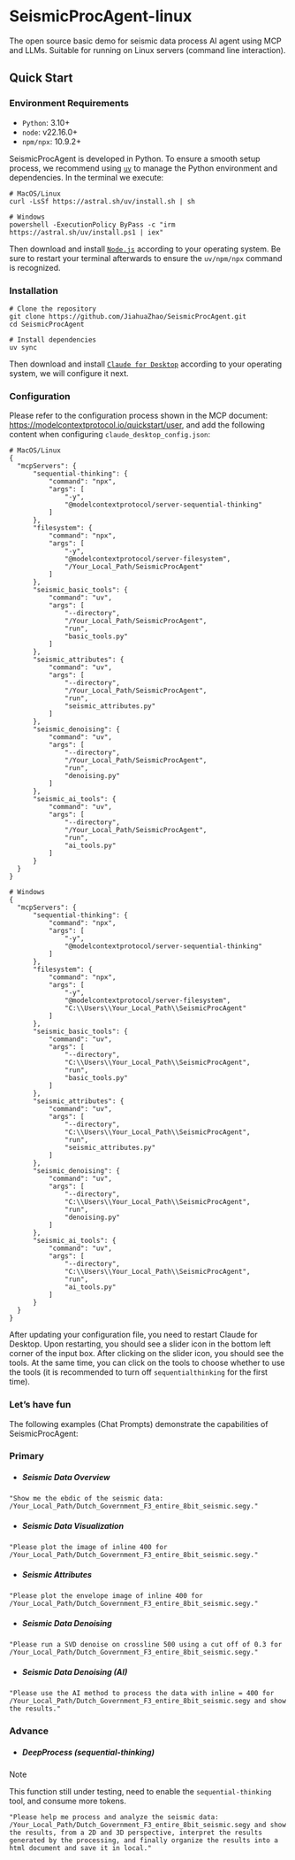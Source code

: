# SeismicProcAgent-linux
The open source basic demo for seismic data process AI agent using MCP and LLMs. Suitable for running on Linux servers (command line interaction).

## Quick Start
### Environment Requirements
* `Python`: 3.10+
* `node`: v22.16.0+
* `npm/npx`: 10.9.2+

SeismicProcAgent is developed in Python. To ensure a smooth setup process, we recommend using [`uv`](https://docs.astral.sh/uv/getting-started/installation/) to manage the Python environment and dependencies. In the terminal we execute:
```
# MacOS/Linux
curl -LsSf https://astral.sh/uv/install.sh | sh

# Windows
powershell -ExecutionPolicy ByPass -c "irm https://astral.sh/uv/install.ps1 | iex"
```
Then download and install [`Node.js`](https://nodejs.org/en/download/) according to your operating system. Be sure to restart your terminal afterwards to ensure the `uv/npm/npx` command is recognized.

### Installation
```
# Clone the repository
git clone https://github.com/JiahuaZhao/SeismicProcAgent.git
cd SeismicProcAgent

# Install dependencies
uv sync
```
Then download and install [`Claude for Desktop`](https://claude.ai/download) according to your operating system, we will configure it next.

### Configuration
Please refer to the configuration process shown in the MCP document: https://modelcontextprotocol.io/quickstart/user, and add the following content when configuring `claude_desktop_config.json`:
```
# MacOS/Linux
{
  "mcpServers": {
      "sequential-thinking": {
          "command": "npx",
          "args": [
              "-y",
              "@modelcontextprotocol/server-sequential-thinking"
          ]
      },
      "filesystem": {
          "command": "npx",
          "args": [
              "-y",
              "@modelcontextprotocol/server-filesystem",
              "/Your_Local_Path/SeismicProcAgent"
          ]
      },
      "seismic_basic_tools": {
          "command": "uv",
          "args": [
              "--directory",
              "/Your_Local_Path/SeismicProcAgent",
              "run",
              "basic_tools.py"
          ]
      },
      "seismic_attributes": {
          "command": "uv",
          "args": [
              "--directory",
              "/Your_Local_Path/SeismicProcAgent",
              "run",
              "seismic_attributes.py"
          ]
      },
      "seismic_denoising": {
          "command": "uv",
          "args": [
              "--directory",
              "/Your_Local_Path/SeismicProcAgent",
              "run",
              "denoising.py"
          ]
      },
      "seismic_ai_tools": {
          "command": "uv",
          "args": [
              "--directory",
              "/Your_Local_Path/SeismicProcAgent",  
              "run",
              "ai_tools.py"
          ]
      }
  }
}
```
```
# Windows
{
  "mcpServers": {
      "sequential-thinking": {
          "command": "npx",
          "args": [
              "-y",
              "@modelcontextprotocol/server-sequential-thinking"
          ]
      },
      "filesystem": {
          "command": "npx",
          "args": [
              "-y",
              "@modelcontextprotocol/server-filesystem",
              "C:\\Users\\Your_Local_Path\\SeismicProcAgent"
          ]
      },
      "seismic_basic_tools": {
          "command": "uv",
          "args": [
              "--directory",
              "C:\\Users\\Your_Local_Path\\SeismicProcAgent",
              "run",
              "basic_tools.py"
          ]
      },
      "seismic_attributes": {
          "command": "uv",
          "args": [
              "--directory",
              "C:\\Users\\Your_Local_Path\\SeismicProcAgent",
              "run",
              "seismic_attributes.py"
          ]
      },
      "seismic_denoising": {
          "command": "uv",
          "args": [
              "--directory",
              "C:\\Users\\Your_Local_Path\\SeismicProcAgent",
              "run",
              "denoising.py"
          ]
      },
      "seismic_ai_tools": {
          "command": "uv",
          "args": [
              "--directory",
              "C:\\Users\\Your_Local_Path\\SeismicProcAgent",  
              "run",
              "ai_tools.py"
          ]
      }
  }
}
```
After updating your configuration file, you need to restart Claude for Desktop. Upon restarting, you should see a slider icon in the bottom left corner of the input box. After clicking on the slider icon, you should see the tools. At the same time, you can click on the tools to choose whether to use the tools (it is recommended to turn off `sequentialthinking` for the first time).

### Let’s have fun
The following examples (Chat Prompts) demonstrate the capabilities of SeismicProcAgent:
### Primary
* ##### Seismic Data Overview
```
"Show me the ebdic of the seismic data: /Your_Local_Path/Dutch_Government_F3_entire_8bit_seismic.segy."
```
* ##### Seismic Data Visualization
```
"Please plot the image of inline 400 for /Your_Local_Path/Dutch_Government_F3_entire_8bit_seismic.segy."
```
* ##### Seismic Attributes
```
"Please plot the envelope image of inline 400 for /Your_Local_Path/Dutch_Government_F3_entire_8bit_seismic.segy."
```
* ##### Seismic Data Denoising
```
"Please run a SVD denoise on crossline 500 using a cut off of 0.3 for /Your_Local_Path/Dutch_Government_F3_entire_8bit_seismic.segy."
```
* ##### Seismic Data Denoising (AI)
```
"Please use the AI ​​method to process the data with inline = 400 for /Your_Local_Path/Dutch_Government_F3_entire_8bit_seismic.segy and show the results."
```
### Advance
* ##### DeepProcess (sequential-thinking)
> [!NOTE]
> This function still under testing, need to enable the `sequential-thinking` tool, and consume more tokens. 
```
"Please help me process and analyze the seismic data: /Your_Local_Path/Dutch_Government_F3_entire_8bit_seismic.segy and show the results, from a 2D and 3D perspective, interpret the results generated by the processing, and finally organize the results into a html document and save it in local."
```
